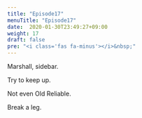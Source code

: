 ```yaml
---
title: "Episode17"
menuTitle: "Episode17"
date:  2020-01-30T23:49:27+09:00
weight: 17
draft: false
pre: "<i class='fas fa-minus'></i>&nbsp;"
---
```


Marshall, sidebar.

Try to keep up.

Not even Old Reliable.

Break a leg.
